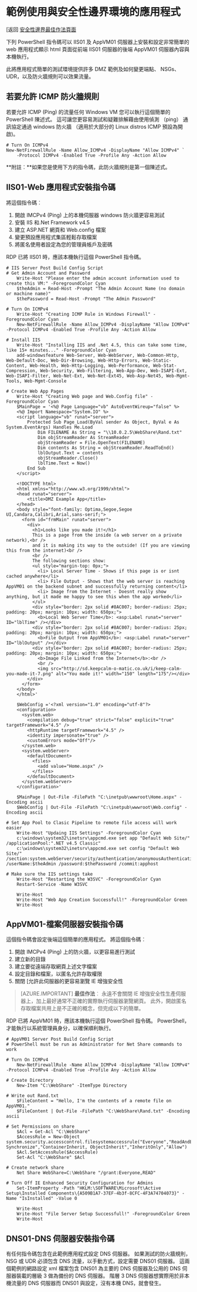 <properties
   pageTitle="範例使用與安全性邊界環境的應用程式 |Microsoft Azure"
   description="部署測試流量流向的情況下建立 DMZ 之後這個簡單的 web 應用程式"
   services="virtual-network"
   documentationCenter="na"
   authors="tracsman"
   manager="rossort"
   editor=""/>

<tags
   ms.service="virtual-network"
   ms.devlang="na"
   ms.topic="article"
   ms.tgt_pltfrm="na"
   ms.workload="infrastructure-services"
   ms.date="02/01/2016"
   ms.author="jonor"/>

# <a name="sample-application-for-use-with-security-boundary-environments"></a>範例使用與安全性邊界環境的應用程式

[返回 [安全性邊界最佳作法頁面][HOME]

下列 PowerShell 指令碼可以 IIS01 及 AppVM01 伺服器上安裝和設定非常簡單的 web 應用程式顯示 html 頁面從前端 IIS01 伺服器的後端 AppVM01 伺服器內容與本機執行。

此將應用程式簡單的測試環境提供許多 DMZ 範例及如何變更端點、 NSGs、 UDR，以及防火牆規則可以效果流量。

## <a name="firewall-rule-to-allow-icmp"></a>若要允許 ICMP 防火牆規則
若要允許 ICMP (Ping) 的流量任何 Windows VM 您可以執行這個簡單的 PowerShell 陳述式。 這可讓您更容易測試和疑難排解藉由使用偵測 （ping） 通訊協定通過 windows 防火牆 （適用於大部分的 Linux distros ICMP 預設為開啟)。

    # Turn On ICMPv4
    New-NetFirewallRule -Name Allow_ICMPv4 -DisplayName "Allow ICMPv4" `
        -Protocol ICMPv4 -Enabled True -Profile Any -Action Allow

**附註︰**如果您是使用下方的指令碼，此防火牆規則是第一個陳述式。

## <a name="iis01---web-application-installation-script"></a>IIS01-Web 應用程式安裝指令碼
將這個指令碼︰

1.  開啟 IMCPv4 (Ping) 上的本機伺服器 windows 防火牆更容易測試
2.  安裝 IIS 和.Net Framework v4.5
3.  建立 ASP.NET 網頁和 Web.config 檔案
4.  變更預設應用程式集區輕鬆存取檔案
5.  將匿名使用者設定為您的管理員帳戶及密碼

RDP 已將 IIS01 時，應該本機執行這個 PowerShell 指令碼。

    # IIS Server Post Build Config Script
    # Get Admin Account and Password
        Write-Host "Please enter the admin account information used to create this VM:" -ForegroundColor Cyan
        $theAdmin = Read-Host -Prompt "The Admin Account Name (no domain or machine name)"
        $thePassword = Read-Host -Prompt "The Admin Password"
        
    # Turn On ICMPv4
        Write-Host "Creating ICMP Rule in Windows Firewall" -ForegroundColor Cyan
        New-NetFirewallRule -Name Allow_ICMPv4 -DisplayName "Allow ICMPv4" -Protocol ICMPv4 -Enabled True -Profile Any -Action Allow
        
    # Install IIS
        Write-Host "Installing IIS and .Net 4.5, this can take some time, like 15+ minutes..." -ForegroundColor Cyan
        add-windowsfeature Web-Server, Web-WebServer, Web-Common-Http, Web-Default-Doc, Web-Dir-Browsing, Web-Http-Errors, Web-Static-Content, Web-Health, Web-Http-Logging, Web-Performance, Web-Stat-Compression, Web-Security, Web-Filtering, Web-App-Dev, Web-ISAPI-Ext, Web-ISAPI-Filter, Web-Net-Ext, Web-Net-Ext45, Web-Asp-Net45, Web-Mgmt-Tools, Web-Mgmt-Console
        
    # Create Web App Pages
        Write-Host "Creating Web page and Web.Config file" -ForegroundColor Cyan
        $MainPage = '<%@ Page Language="vb" AutoEventWireup="false" %>
        <%@ Import Namespace="System.IO" %>
        <script language="vb" runat="server">
            Protected Sub Page_Load(ByVal sender As Object, ByVal e As System.EventArgs) Handles Me.Load
                Dim FILENAME As String = "\\10.0.2.5\WebShare\Rand.txt"
                Dim objStreamReader As StreamReader
                objStreamReader = File.OpenText(FILENAME)
                Dim contents As String = objStreamReader.ReadToEnd()
                lblOutput.Text = contents
                objStreamReader.Close()
                lblTime.Text = Now()
            End Sub
        </script>
            
        <!DOCTYPE html>
        <html xmlns="http://www.w3.org/1999/xhtml">
        <head runat="server">
            <title>DMZ Example App</title>
        </head>
        <body style="font-family: Optima,Segoe,Segoe UI,Candara,Calibri,Arial,sans-serif;">
          <form id="frmMain" runat="server">
            <div>
              <h1>Looks like you made it!</h1>
              This is a page from the inside (a web server on a private network),<br />
              and it is making its way to the outside! (If you are viewing this from the internet)<br />
              <br />
              The following sections show:
              <ul style="margin-top: 0px;">
                <li> Local Server Time - Shows if this page is or isnt cached anywhere</li>
                <li> File Output - Shows that the web server is reaching AppVM01 on the backend subnet and successfully returning content</li>
                <li> Image from the Internet - Doesnt really show anything, but it made me happy to see this when the app worked</li>
              </ul>
              <div style="border: 2px solid #8AC007; border-radius: 25px; padding: 20px; margin: 10px; width: 650px;">
                <b>Local Web Server Time</b>: <asp:Label runat="server" ID="lblTime" /></div>
              <div style="border: 2px solid #8AC007; border-radius: 25px; padding: 20px; margin: 10px; width: 650px;">
                <b>File Output from AppVM01</b>: <asp:Label runat="server" ID="lblOutput" /></div>
              <div style="border: 2px solid #8AC007; border-radius: 25px; padding: 20px; margin: 10px; width: 650px;">
                <b>Image File Linked from the Internet</b>:<br />
                <br />
                <img src="http://sd.keepcalm-o-matic.co.uk/i/keep-calm-you-made-it-7.png" alt="You made it!" width="150" length="175"/></div>
            </div>
          </form>
        </body>
        </html>'
        
        $WebConfig ='<?xml version="1.0" encoding="utf-8"?>
        <configuration>
          <system.web>
            <compilation debug="true" strict="false" explicit="true" targetFramework="4.5" />
            <httpRuntime targetFramework="4.5" />
            <identity impersonate="true" />
            <customErrors mode="Off"/>
          </system.web>
          <system.webServer>
            <defaultDocument>
              <files>
                <add value="Home.aspx" />
              </files>
            </defaultDocument>
          </system.webServer>
        </configuration>'
            
        $MainPage | Out-File -FilePath "C:\inetpub\wwwroot\Home.aspx" -Encoding ascii
        $WebConfig | Out-File -FilePath "C:\inetpub\wwwroot\Web.config" -Encoding ascii
    
    # Set App Pool to Clasic Pipeline to remote file access will work easier
        Write-Host "Updaing IIS Settings" -ForegroundColor Cyan
        c:\windows\system32\inetsrv\appcmd.exe set app "Default Web Site/" /applicationPool:".NET v4.5 Classic"
        c:\windows\system32\inetsrv\appcmd.exe set config "Default Web Site/" /section:system.webServer/security/authentication/anonymousAuthentication /userName:$theAdmin /password:$thePassword /commit:apphost
        
    # Make sure the IIS settings take
        Write-Host "Restarting the W3SVC" -ForegroundColor Cyan
        Restart-Service -Name W3SVC
        
        Write-Host
        Write-Host "Web App Creation Successfull!" -ForegroundColor Green
        Write-Host


## <a name="appvm01---file-server-installation-script"></a>AppVM01-檔案伺服器安裝指令碼
這個指令碼會設定後端這個簡單的應用程式。 將這個指令碼︰

1.  開啟 IMCPv4 (Ping) 上的防火牆，以更容易進行測試
2.  建立新的目錄
3.  建立要從遠端存取網頁上述文字檔案
4.  設定目錄和檔案，以匿名允許存取權限
5.  關閉 [允許此伺服器的更容易瀏覽 IE 增強安全性 

>[AZURE.IMPORTANT] **最佳作法**︰ 永遠不會關閉 IE 增強安全性生產伺服器上，加上最好通常不正確的實際執行伺服器瀏覽網頁。 此外，開啟匿名存取檔案共用上是不正確的概念，但完成以下的簡單。

RDP 已將 AppVM01 時，應該本機執行這個 PowerShell 指令碼。 PowerShell，才能執行以系統管理員身分，以確保順利執行。
    
    # AppVM01 Server Post Build Config Script
    # PowerShell must be run as Administrator for Net Share commands to work
    
    # Turn On ICMPv4
        New-NetFirewallRule -Name Allow_ICMPv4 -DisplayName "Allow ICMPv4" -Protocol ICMPv4 -Enabled True -Profile Any -Action Allow
    
    # Create Directory
        New-Item "C:\WebShare" -ItemType Directory
    
    # Write out Rand.txt
        $FileContent = "Hello, I'm the contents of a remote file on AppVM01."
        $FileContent | Out-File -FilePath "C:\WebShare\Rand.txt" -Encoding ascii
    
    # Set Permissions on share
        $Acl = Get-Acl "C:\WebShare"
        $AccessRule = New-Object system.security.accesscontrol.filesystemaccessrule("Everyone","ReadAndExecute, Synchronize","ContainerInherit, ObjectInherit","InheritOnly","Allow")
        $Acl.SetAccessRule($AccessRule)
        Set-Acl "C:\WebShare" $Acl
    
    # Create network share
        Net Share WebShare=C:\WebShare "/grant:Everyone,READ"
    
    # Turn Off IE Enhanced Security Configuration for Admins
        Set-ItemProperty -Path "HKLM:\SOFTWARE\Microsoft\Active Setup\Installed Components\{A509B1A7-37EF-4b3f-8CFC-4F3A74704073}" -Name "IsInstalled" -Value 0
    
        Write-Host
        Write-Host "File Server Setup Successfull!" -ForegroundColor Green
        Write-Host
    

## <a name="dns01---dns-server-installation-script"></a>DNS01-DNS 伺服器安裝指令碼
有任何指令碼包含在此範例應用程式設定 DNS 伺服器。 如果測試的防火牆規則，NSG 或 UDR 必須包含 DNS 流量，以手動方式，設定需要 DNS01 伺服器。 這兩個範例的網路設定 xml 檔案包含 DNS01 為主要的 DNS 伺服器及公用的 DNS 伺服器裝載的層級 3 做為備份的 DNS 伺服器。 階層 3 DNS 伺服器想實際用於非本機流量的 DNS 伺服器而 DNS01 與設定，沒有本機 DNS，就會發生。

<!--Link References-->
[HOME]: ../best-practices-network-security.md
